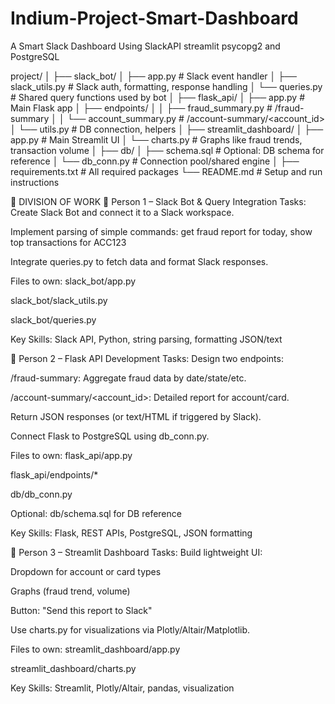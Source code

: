 # Indium-Project-Smart-Dashboard
A Smart Slack Dashboard Using SlackAPI streamlit psycopg2 and PostgreSQL

project/
│
├── slack_bot/
│   ├── app.py                  # Slack event handler
│   ├── slack_utils.py          # Slack auth, formatting, response handling
│   └── queries.py              # Shared query functions used by bot
│
├── flask_api/
│   ├── app.py                  # Main Flask app
│   ├── endpoints/
│   │   ├── fraud_summary.py    # /fraud-summary
│   │   └── account_summary.py  # /account-summary/<account_id>
│   └── utils.py                # DB connection, helpers
│
├── streamlit_dashboard/
│   ├── app.py                  # Main Streamlit UI
│   └── charts.py               # Graphs like fraud trends, transaction volume
│
├── db/
│   ├── schema.sql              # Optional: DB schema for reference
│   └── db_conn.py              # Connection pool/shared engine
│
├── requirements.txt            # All required packages
└── README.md                   # Setup and run instructions


👥 DIVISION OF WORK
👤 Person 1 – Slack Bot & Query Integration
Tasks:
Create Slack Bot and connect it to a Slack workspace.

Implement parsing of simple commands:
get fraud report for today,
show top transactions for ACC123

Integrate queries.py to fetch data and format Slack responses.

Files to own:
slack_bot/app.py

slack_bot/slack_utils.py

slack_bot/queries.py

Key Skills:
Slack API, Python, string parsing, formatting JSON/text

👤 Person 2 – Flask API Development
Tasks:
Design two endpoints:

/fraud-summary: Aggregate fraud data by date/state/etc.

/account-summary/<account_id>: Detailed report for account/card.

Return JSON responses (or text/HTML if triggered by Slack).

Connect Flask to PostgreSQL using db_conn.py.

Files to own:
flask_api/app.py

flask_api/endpoints/*

db/db_conn.py

Optional: db/schema.sql for DB reference

Key Skills:
Flask, REST APIs, PostgreSQL, JSON formatting

👤 Person 3 – Streamlit Dashboard
Tasks:
Build lightweight UI:

Dropdown for account or card types

Graphs (fraud trend, volume)

Button: "Send this report to Slack"

Use charts.py for visualizations via Plotly/Altair/Matplotlib.

Files to own:
streamlit_dashboard/app.py

streamlit_dashboard/charts.py

Key Skills:
Streamlit, Plotly/Altair, pandas, visualization
